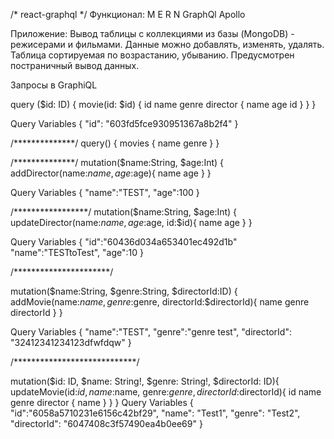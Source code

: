 /* react-graphql */ 
Функционал:
M E R N
GraphQl
Apollo

Приложение:
Вывод таблицы с коллекциями из базы (MongoDB) - режисерами и фильмами. Данные можно добавлять, изменять, удалять.
Таблица сортируемая по возрастанию, убыванию.
Предусмотрен постраничный вывод данных.



Запросы в GraphiQL

query ($id: ID) {
  movie(id: $id) {
    id
    name
    genre
    director {
      name
      age
      id
    }
  }
}

Query Variables
{
    "id": "603fd5fce930951367a8b2f4"
}

/**************/
query() {
    movies {
        name
        genre
    }
}

/**************/
mutation($name:String, $age:Int) {
  addDirector(name:$name, age:$age){
    name
    age
  }
}

Query Variables
{
  "name":"TEST",
  "age":100
}

/*****************/
mutation($name:String, $age:Int) {
  updateDirector(name:$name, age:$age, id:$id){
    name
    age
  }
}

Query Variables
{
  "id":"60436d034a653401ec492d1b"
  "name":"TESTtoTest",
  "age":10
}

/**********************/

mutation($name:String, $genre:String, $directorId:ID) {
  addMovie(name:$name, genre:$genre, directorId:$directorId){
    name
    genre
    directorId
  }
}

Query Variables
{
  "name":"TEST",
  "genre":"genre test",
  "directorId": "32412341234123dfwfdqw"
}

/****************************/

mutation($id: ID, $name: String!, $genre: String!, $directorId: ID){
  updateMovie(id:$id, name:$name, genre:$genre, directorId:$directorId){
    id
    name
    genre
    director {
      name
    }
  }
}
Query Variables
{
  "id":"6058a5710231e6156c42bf29",
  "name": "Test1",
  "genre": "Test2",
  "directorId":  "6047408c3f57490ea4b0ee69"
}